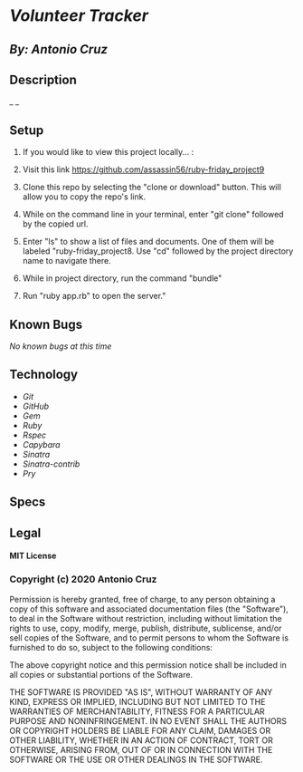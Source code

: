 # _Volunteer Tracker_
## _By: Antonio Cruz_
## Description

_ _

## Setup


1. If you would like to view this project locally... :

2. Visit this link https://github.com/assassin56/ruby-friday_project9
 
3. Clone this repo by selecting the "clone or download" button. This will allow you to copy the repo's link.

4. While on the command line in your terminal, enter "git clone" followed by the copied url.

5. Enter "ls" to show a list of files and documents. One of them will be labeled "ruby-friday_project8. Use "cd" followed by the project directory name to navigate there.

6. While in project directory, run the command "bundle"

7. Run "ruby app.rb" to open the server."

## Known Bugs
_No known bugs at this time_

## Technology

* _Git_
* _GitHub_
* _Gem_
* _Ruby_
* _Rspec_
* _Capybara_
* _Sinatra_
* _Sinatra-contrib_
* _Pry_


## Specs


## Legal

#### MIT License

### Copyright (c) 2020 Antonio Cruz

Permission is hereby granted, free of charge, to any person obtaining a copy
of this software and associated documentation files (the "Software"), to deal
in the Software without restriction, including without limitation the rights
to use, copy, modify, merge, publish, distribute, sublicense, and/or sell
copies of the Software, and to permit persons to whom the Software is
furnished to do so, subject to the following conditions:

The above copyright notice and this permission notice shall be included in all
copies or substantial portions of the Software.

THE SOFTWARE IS PROVIDED "AS IS", WITHOUT WARRANTY OF ANY KIND, EXPRESS OR
IMPLIED, INCLUDING BUT NOT LIMITED TO THE WARRANTIES OF MERCHANTABILITY,
FITNESS FOR A PARTICULAR PURPOSE AND NONINFRINGEMENT. IN NO EVENT SHALL THE
AUTHORS OR COPYRIGHT HOLDERS BE LIABLE FOR ANY CLAIM, DAMAGES OR OTHER
LIABILITY, WHETHER IN AN ACTION OF CONTRACT, TORT OR OTHERWISE, ARISING FROM,
OUT OF OR IN CONNECTION WITH THE SOFTWARE OR THE USE OR OTHER DEALINGS IN THE
SOFTWARE.